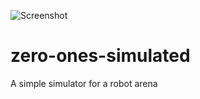 ![Screenshot](https://repository-images.githubusercontent.com/268081145/07ad5d00-a2af-11ea-9401-a62a83216c56)

# zero-ones-simulated
A simple simulator for a robot arena
